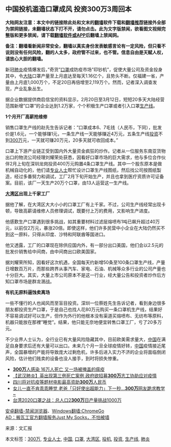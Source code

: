  <h2>中国投机滥造口罩成风 投资300万3周回本</h2> <p class="notice"><b>大陆网友注意：本文中的链接除此处和文末的<a href="https://github.com/bannedbook/fanqiang" >翻墙</a>软件下载和<a href="https://github.com/killgcd/justmysocks/blob/master/README.md">翻墙推荐</a>链接外全部为禁网链接，未翻墙状态下打不开，请勿点击。此为文字版禁闻，欲看图文视频完整版和更多禁闻，请下载<a href="https://github.com/bannedbook/fanqiang">翻墙软件或APP</a>后翻墙上禁闻网。</p><p>备注：翻墙看新闻非常安全，翻墙以真实身份发表敏感言论有一定风险，但只看不说则没有任何风险，翻的人太多，政府管不过来，也不管。信息自由是天赋人权，请放心大胆的翻墙。</b></p>  <div class="entry"> <p>新冠<a href="https://www.bannedbook.org/bnews/tag/%e8%82%ba%e7%82%8e/" class="st_tag internal_tag" rel="tag" title="标签 肺炎 下的日志">肺炎</a>疫情爆发后，&#8221;奇货&#8221;<a href="https://www.bannedbook.org/bnews/tag/%E5%8F%A3%E7%BD%A9/" class="st_tag internal_tag" rel="tag" title="标签 口罩 下的日志">口罩</a>成防疫市场&#8221;印钞机&#8221;，促使大量公司及资金投身其中，令<span class='wp_keywordlink_affiliate'><a href="https://www.bannedbook.org/" title="大陆" target="_blank">大陆</a></span>口罩产量至上月底达至每天1.16亿个，且势头不断。仅福建一省，产量由上月底1,000万个，不足20日再倍增至2,119万个。然而，记者深入调查发现，产业乱象丛生。</p> <p>据企业数据提供商启信宝的资料显示，2月20日至3月12日，短短20多天大陆经营范围新增&#8221;口罩&#8221;的企业达到1.2万家，个个积极生产口罩或者引入口罩<a href="https://www.bannedbook.org/bnews/tag/%E7%94%9F%E4%BA%A7%E7%BA%BF/" class="st_tag internal_tag" rel="tag" title="标签 生产线 下的日志">生产线</a>。</p> <p><strong>1个月开厂高薪抢维修</strong></p> <p>销售口罩生产线的赵先生告诉记者：&#8221;口罩成本6、7毛钱（人民币，下同），批发价是1.6元，一个能够赚1元，一条生产线一天能够赚近4万元，五条生产线<a href="https://www.bannedbook.org/bnews/tag/%e6%8a%95%e8%b5%84/" class="st_tag internal_tag" rel="tag" title="标签 投资 下的日志">投资</a>不到<a href="https://www.bannedbook.org/bnews/tag/300%E4%B8%87/" class="st_tag internal_tag" rel="tag" title="标签 300万 下的日志">300万</a>元，一天就可赚20万元，20多天就可收回成本。&#8221;</p>  <p>口罩上下游产业链正受到国内外大量资金疯狂的炒作。记者从一位服务东南亚货物出口的物流公司经理刘耀荣处获悉，因看好口罩市场的巨大需求，他与多位合作伙伴2月上旬在深圳龙岗投资400万元购置4条口罩生产线。其中一个股东原本是做机械自动化的，他们请<a href="https://www.bannedbook.org/bnews/tag/%E4%B8%93%E4%B8%9A%E4%BA%BA%E5%A3%AB/" class="st_tag internal_tag" rel="tag" title="标签 专业人士 下的日志">专业人士</a>帮忙设计口罩生产线图纸，然后找公司按图纸製造，经过多番努力和调试，工厂2月下旬开始生产，并且也拿到医疗资质许可证备案。目前，该厂一天生产20万个口罩，由13人运营这一生产线。</p> <p><strong><a href="https://www.bannedbook.org/bnews/tag/%E5%A4%A7%E6%B9%BE%E5%8C%BA/" class="st_tag internal_tag" rel="tag" title="标签 大湾区 下的日志">大湾区</a>出现上千家工厂</strong></p> <p>据他了解，在大湾区大大小小的口罩工厂有上千家。不过，公司生产线经常出现卡顿，导致高薪请维修人员修理调试，既要付上万的费用，又影响生产进度。</p> <p>他感歎生产口罩遇到很多挑战，如其重要材料过滤层熔喷布1吨已飙升超过40万元，以前仅2万元，暴涨20倍。即使这样，他们许多民营中小企业在大陆仍然买不到这一原料，只得从印度、沙特和阿联酋等国进口。</p>  <p>他又透露，工厂的口罩现在除供应国内外，有一部分出口美国，他们会以2.5元的批发价销售给中间商，由中间商出口欧美国家。</p> <p>据刘耀荣所知，因看好这次机遇，全国每天约新增50条至100条口罩生产线，产量日增数百万片，而那些跨界从事汽车、家电、石油、机械等众多行业的公司产量也十分巨大。其实，大量上市公司原本不是这一行业，经大量公告和投资者炒作后方知口罩市场是群龙溷战。</p> <p><strong>有机无原料逼蚀卖离场</strong></p> <p>一些不懂行的人也闻风而至盲目投资。深圳一位蔡姓先生告诉记者，看到身边很多朋友都投资生产口罩，于是自己也找人花80万元购买一条口罩机生产线，结果好不容易调试好可以生产，但作为外行的他根本没有渠道买熔喷布、无纺布等原料，机器只能放在那裡&#8221;睡觉&#8221;。结果，他只能无奈地便宜转售口罩工厂，亏了20多万元。</p>  <p>不少业界人士认为，全行业已有大量风险隐藏其中，目前欧美需求量大，<span class='wp_keywordlink_affiliate'><a href="https://www.bannedbook.org/" title="中国" target="_blank">中国</a></span>在满足自身要求后还有大量可以出口。未来几个月一旦全球疫情好转，<a href="https://www.bannedbook.org/bnews/tag/%E4%B8%AD%E5%9B%BD/" class="st_tag internal_tag" rel="tag" title="标签 中国 下的日志">中国</a>疫情接近尾声，全国暴增的产能将导致庞大过剩危机，许多后进入实力不济的企业将面临倒闭风险，估计他们贱卖的设备也没人接手，到时将损失惨重。</p> <ul class='op-related-articles' title='相关阅读'> <li><a href='https://www.bannedbook.org/bnews/lifebaike/20200312/1292647.html' target='_blank'><b>300万</b>人感染 16万人死亡 又一场被掩盖的瘟疫</a></li> <li><a href='https://www.bannedbook.org/bnews/comments/20200309/1291058.html' target='_blank'>【武汉肺炎】英出现第三例死亡案例 政府欲招募<b>300万</b>志工协助应对疫情</a></li> <li><a href='https://www.bannedbook.org/bnews/baitai/20200307/1289986.html' target='_blank'>四川将对抗疫等题材电影最高资助<b>300万</b>人民币</a></li> <li><a href='https://www.bannedbook.org/bnews/funmedia/20200306/1289055.html' target='_blank'>女儿一直不肯乖乖睡觉 老爸「只好使出超能力」下一秒…<b>300万</b>网友跪求教学~</a></li> <li><a href='https://www.bannedbook.org/bnews/baitai/20200305/1288601.html' target='_blank'>台湾2020口罩之战：总人口2<b>300万</b>日产量挑战1000万</a></li> </ul> <div class="texttj"> <a href="https://github.com/bannedbook/fanqiang/wiki/%E5%AE%89%E5%8D%93%E7%BF%BB%E5%A2%99-%E7%A6%81%E9%97%BB%E6%B5%8F%E8%A7%88%E5%99%A8" target="_blank">安卓翻墙-禁闻浏览器</a>、<a href="https://github.com/bannedbook/fanqiang/wiki/Chrome%E4%B8%80%E9%94%AE%E7%BF%BB%E5%A2%99%E5%8C%85" target="_blank">Windows翻墙:ChromeGo</a><br/> <a href="https://github.com/killgcd/justmysocks/blob/master/README.md" target="_blank">AD：搬瓦工官方翻墙服务Just My Socks，不怕被墙</a> </div><p> 来源：文汇报 </p><a name='sharetosocial'></a>           </div><!--END ENTRY--> <div class="postfooter"> <div>本文标签：<a href="https://www.bannedbook.org/bnews/tag/300%E4%B8%87/" rel="tag">300万</a>, <a href="https://www.bannedbook.org/bnews/tag/%E4%B8%93%E4%B8%9A%E4%BA%BA%E5%A3%AB/" rel="tag">专业人士</a>, <a href="https://www.bannedbook.org/bnews/tag/%E4%B8%AD%E5%9B%BD/" rel="tag">中国</a>, <a href="https://www.bannedbook.org/bnews/tag/%E5%8F%A3%E7%BD%A9/" rel="tag">口罩</a>, <a href="https://www.bannedbook.org/bnews/tag/%E5%A4%A7%E6%B9%BE%E5%8C%BA/" rel="tag">大湾区</a>, <a href="https://www.bannedbook.org/bnews/tag/%E6%8A%95%E6%9C%BA/" rel="tag">投机</a>, <a href="https://www.bannedbook.org/bnews/tag/%e6%8a%95%e8%b5%84/" rel="tag">投资</a>, <a href="https://www.bannedbook.org/bnews/tag/%E7%94%9F%E4%BA%A7%E7%BA%BF/" rel="tag">生产线</a>, <a href="https://www.bannedbook.org/bnews/tag/%e8%82%ba%e7%82%8e/" rel="tag">肺炎</a></div>  </div><!--END POSTFOOTER--> 